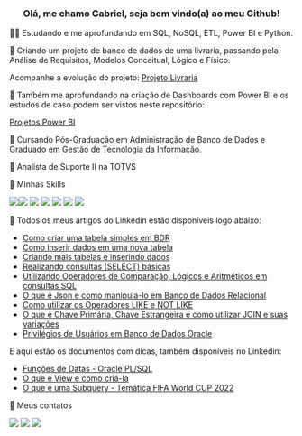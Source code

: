 <h3 align="center">Olá, me chamo Gabriel, seja bem vindo(a) ao meu Github!</h3>
 
🧑‍💻 Estudando e me aprofundando em SQL, NoSQL, ETL, Power BI e Python.

🔭 Criando um projeto de banco de dados de uma livraria, passando pela Análise de Requisitos, Modelos Conceitual, Lógico e Físico.

Acompanhe a evolução do projeto: [Projeto Livraria](https://github.com/GabrielSQL2022/projeto-livraria)

🔭 Também me aprofundando na criação de Dashboards com Power BI e os estudos de caso podem ser vistos neste repositório: 

[Projetos Power BI](https://github.com/GabrielSQL2022/FirstProj_PowerBI)

📖 Cursando Pós-Graduação em Administração de Banco de Dados e Graduado em Gestão de Tecnologia da Informação.

💼 Analista de Suporte II na TOTVS

🎯 Minhas Skills

<img src ="https://img.shields.io/badge/Oracle-F80000?style=for-the-badge&logo=oracle&logoColor=black"/><img src ="https://img.shields.io/badge/PLSQL-F80000?style=for-the-badge&logo=oracle&logoColor=black"/> <img src ="https://img.shields.io/badge/Microsoft%20SQL%20Server-CC2927?style=for-the-badge&logo=microsoft%20sql%20server&logoColor=white"/>
<img src ="https://img.shields.io/badge/MySQL-005C84?style=for-the-badge&logo=mysql&logoColor=white"/>
<img src ="https://img.shields.io/badge/Google%20Sheets-34A853?style=for-the-badge&logo=google-sheets&logoColor=white"/>
<img src ="https://img.shields.io/badge/Microsoft_Excel-217346?style=for-the-badge&logo=microsoft-excel&logoColor=white"/>
<img src ="https://img.shields.io/badge/PowerBI-F2C811?style=for-the-badge&logo=Power%20BI&logoColor=white"/>

🌱 Todos os meus artigos do Linkedin estão disponíveis logo abaixo:

 - [Como criar uma tabela simples em BDR](https://www.linkedin.com/pulse/como-criar-uma-tabela-simples-em-bdr-descomplica-leite-angelo-neiva)
 - [Como inserir dados em uma nova tabela](https://www.linkedin.com/pulse/como-inserir-dados-em-uma-nova-tabela-descomplica-gabriel)
 - [Criando mais tabelas e inserindo dados](https://www.linkedin.com/pulse/criando-mais-tabelas-e-inserindo-dados-descomplica-gabriel)
 - [Realizando consultas (SELECT) básicas](https://www.linkedin.com/pulse/realizando-consultas-select-b%C3%A1sicas-descomplica-leite-angelo-neiva-1f)
 - [Utilizando Operadores de Comparação, Lógicos e Aritméticos em consultas SQL](https://www.linkedin.com/pulse/utilizando-operadores-de-compara%C3%A7%C3%A3o-l%C3%B3gicos-e-em-sql-gabriel/)
 - [O que é Json e como manipula-lo em Banco de Dados Relacional](https://www.linkedin.com/pulse/o-que-%C3%A9-json-e-como-manipula-lo-em-banco-de-dados-gabriel)
 - [Como utilizar os Operadores LIKE e NOT LIKE](https://www.linkedin.com/pulse/como-utilizar-os-operadores-like-e-descomplica-leite-angelo-neiva)
 - [O que é Chave Primária, Chave Estrangeira e como utilizar JOIN e suas variações](https://www.linkedin.com/pulse/o-que-%C3%A9-chave-prim%C3%A1ria-estrangeira-e-como-utilizar-gabriel)
 - [Privilégios de Usuários em Banco de Dados Oracle](https://www.linkedin.com/pulse/privil%25C3%25A9gios-de-usu%25C3%25A1rios-em-banco-dados-oracle-leite-angelo-neiva/?published=t&trackingId=m1myK2EOS%2Fis%2BzKHi7cOFw%3D%3D)

E aqui estão os documentos com dicas, também disponíveis no Linkedin:

- [Funções de Datas - Oracle PL/SQL](https://www.linkedin.com/posts/gabriel-l-a-neiva_fun%C3%A7%C3%B5es-de-data-plsql-gabriel-leite-activity-6963092579252908032-zORc?utm_source=linkedin_share&utm_medium=android_app)
 - [O que é View e como criá-la](https://www.linkedin.com/posts/gabriel-l-a-neiva_o-que-%C3%A9-uma-view-e-como-cri%C3%A1-la-activity-6974048621788827648-Lz9e?utm_source=share&utm_medium=member_desktop)
 - [O que é uma Subquery - Temática FIFA World CUP 2022](https://www.linkedin.com/posts/gabriel-l-a-neiva_qatar-sql-subquery-activity-6983567598210691072-l3Mq?utm_source=share&utm_medium=member_desktop)

📧 Meus contatos

[<img src="https://img.shields.io/badge/linkedin-%230077B5.svg?&style=for-the-badge&logo=linkedin&logoColor=white" />](https://www.linkedin.com/in/gabriel-l-a-neiva/)
[<img src = "https://img.shields.io/badge/instagram-%23E4405F.svg?&style=for-the-badge&logo=instagram&logoColor=white">](https://www.instagram.com/gabrielneiva26/)
[<img src="https://img.shields.io/badge/Gmail-D14836?style=for-the-badge&logo=gmail&logoColor=white"/>](mailto:gabrielleite.26@gmail.com)

